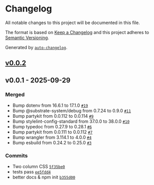 # Changelog

All notable changes to this project will be documented in this file.

The format is based on [Keep a Changelog](https://keepachangelog.com/en/1.0.0/)
and this project adheres to [Semantic Versioning](https://semver.org/spec/v2.0.0.html).

Generated by [`auto-changelog`](https://github.com/CookPete/auto-changelog).

## [v0.0.2](https://github.com/substrate-system/webrtc/compare/v0.0.1...v0.0.2)

## v0.0.1 - 2025-09-29

### Merged

- Bump dotenv from 16.6.1 to 17.1.0 [`#19`](https://github.com/substrate-system/webrtc/pull/19)
- Bump @substrate-system/debug from 0.7.24 to 0.9.0 [`#11`](https://github.com/substrate-system/webrtc/pull/11)
- Bump partykit from 0.0.112 to 0.0.114 [`#9`](https://github.com/substrate-system/webrtc/pull/9)
- Bump stylelint-config-standard from 37.0.0 to 38.0.0 [`#10`](https://github.com/substrate-system/webrtc/pull/10)
- Bump typedoc from 0.27.9 to 0.28.1 [`#6`](https://github.com/substrate-system/webrtc/pull/6)
- Bump partykit from 0.0.111 to 0.0.112 [`#7`](https://github.com/substrate-system/webrtc/pull/7)
- Bump wrangler from 3.114.1 to 4.0.0 [`#4`](https://github.com/substrate-system/webrtc/pull/4)
- Bump esbuild from 0.24.2 to 0.25.0 [`#3`](https://github.com/substrate-system/webrtc/pull/3)

### Commits

- Two column CSS [`5f35be0`](https://github.com/substrate-system/webrtc/commit/5f35be046d71ff9d01fe4b7a32f1df4e3cce3dfc)
- tests pass [`ee5fdd4`](https://github.com/substrate-system/webrtc/commit/ee5fdd4cd028e4a44d9039d68081822395455a82)
- better docs & npm init [`b355d00`](https://github.com/substrate-system/webrtc/commit/b355d0049616c7ece5028d03fc12e7d49ea9acfe)
